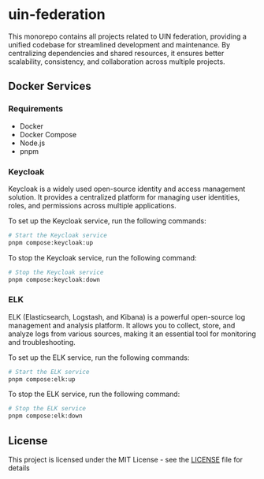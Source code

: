 # uin-federation

This monorepo contains all projects related to UIN federation, providing a unified codebase for streamlined development and maintenance. By centralizing dependencies and shared resources, it ensures better scalability, consistency, and collaboration across multiple projects.

## Docker Services

### Requirements

- Docker
- Docker Compose
- Node.js
- pnpm

### Keycloak

Keycloak is a widely used open-source identity and access management solution. It provides a centralized platform for managing user identities, roles, and permissions across multiple applications.

To set up the Keycloak service, run the following commands:

```bash
# Start the Keycloak service
pnpm compose:keycloak:up
```

To stop the Keycloak service, run the following command:

```bash
# Stop the Keycloak service
pnpm compose:keycloak:down
```

### ELK

ELK (Elasticsearch, Logstash, and Kibana) is a powerful open-source log management and analysis platform. It allows you to collect, store, and analyze logs from various sources, making it an essential tool for monitoring and troubleshooting.

To set up the ELK service, run the following commands:

```bash
# Start the ELK service
pnpm compose:elk:up
```

To stop the ELK service, run the following command:

```bash
# Stop the ELK service
pnpm compose:elk:down
```

## License

This project is licensed under the MIT License - see the [LICENSE](LICENSE) file for details
